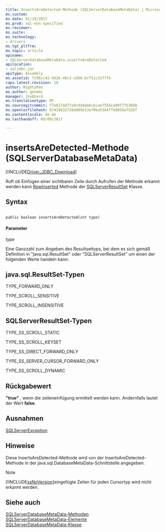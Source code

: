 ```yaml
---
title: InsertsAreDetected-Methode (SQLServerDatabaseMetaData) | Microsoft Docs
ms.custom: 
ms.date: 01/19/2017
ms.prod: sql-non-specified
ms.reviewer: 
ms.suite: 
ms.technology:
- drivers
ms.tgt_pltfrm: 
ms.topic: article
apiname:
- SQLServerDatabaseMetaData.insertsAreDetected
apilocation:
- sqljdbc.jar
apitype: Assembly
ms.assetid: f296cc42-9d26-48c3-a360-bcf51c31f7fb
caps.latest.revision: 10
author: MightyPen
ms.author: genemi
manager: jhubbard
ms.translationtype: MT
ms.sourcegitcommit: f7e6274d77a9cdd4de6cbcaef559ca99f77b3608
ms.openlocfilehash: b7419b32f18dd09e13ef9ba53b4ffe6056af52bf
ms.contentlocale: de-de
ms.lasthandoff: 09/09/2017

---
```

# <a name="insertsaredetected-method-sqlserverdatabasemetadata"></a>insertsAreDetected-Methode (SQLServerDatabaseMetaData)
[!INCLUDE[Driver_JDBC_Download](../../../includes/driver_jdbc_download.md)]

  Ruft ob Einfügen einer sichtbaren Zeile durch Aufrufen der Methode erkannt werden kann [RowInserted](../../../connect/jdbc/reference/rowinserted-method-sqlserverresultset.md) Methode der [SQLServerResultSet](../../../connect/jdbc/reference/sqlserverresultset-class.md) Klasse.  
  
## <a name="syntax"></a>Syntax  
  
```  
  
public boolean insertsAreDetected(int type)  
```  
  
#### <a name="parameters"></a>Parameter  
 *type*  
  
 Eine Ganzzahl zum Angeben des Resultsettyps, bei dem es sich gemäß Definition in "java.sql.ResultSet" oder "SQLServerResultSet" um einen der folgenden Werte handeln kann:  
  
## <a name="javasqlresultset-types"></a>java.sql.ResultSet-Typen  
 TYPE_FORWARD_ONLY  
  
 TYPE_SCROLL_SENSITIVE  
  
 TYPE_SCROLL_INSENSITIVE  
  
## <a name="sqlserverresultset-types"></a>SQLServerResultSet-Typen  
 TYPE_SS_SCROLL_STATIC  
  
 TYPE_SS_SCROLL_KEYSET  
  
 TYPE_SS_DIRECT_FORWARD_ONLY  
  
 TYPE_SS_SERVER_CURSOR_FORWARD_ONLY  
  
 TYPE_SS_SCROLL_DYNAMIC  
  
## <a name="return-value"></a>Rückgabewert  
 **"true"** , wenn die zeileneinfügung ermittelt werden kann. Andernfalls lautet der Wert **false**.  
  
## <a name="exceptions"></a>Ausnahmen  
 [SQLServerException](../../../connect/jdbc/reference/sqlserverexception-class.md)  
  
## <a name="remarks"></a>Hinweise  
 Diese InsertsAreDetected-Methode wird von der InsertsAreDetected-Methode in der java.sql.DatabaseMetaData-Schnittstelle angegeben.  
  
> [!NOTE]  
>  [!INCLUDE[ssNoVersion](../../../includes/ssnoversion_md.md)]eingefügte Zeilen für jeden Cursortyp wird nicht erkannt werden.  
  
## <a name="see-also"></a>Siehe auch  
 [SQLServerDatabaseMetaData-Methoden](../../../connect/jdbc/reference/sqlserverdatabasemetadata-methods.md)   
 [SQLServerDatabaseMetaData-Elemente](../../../connect/jdbc/reference/sqlserverdatabasemetadata-members.md)   
 [SQLServerDatabaseMetaData-Klasse](../../../connect/jdbc/reference/sqlserverdatabasemetadata-class.md)  
  
  
